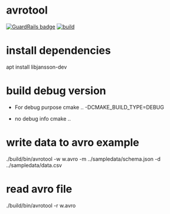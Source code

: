 # avrotool

[![GuardRails badge](https://api.guardrails.io/v2/badges/sangshuduo/avrotool.svg?token=cd10015d41dc47b92a9176f17fa71533e42d61992d522b1df19319785debc7ce&provider=github)](https://dashboard.guardrails.io/gh/sangshuduo/79732)
[![build](https://github.com/sangshuduo/avrotool/actions/workflows/build.yml/badge.svg?branch=develop)](https://github.com/sangshuduo/avrotool/actions/workflows/build.yml)

# install dependencies
apt install libjansson-dev

# build debug version
- For debug purpose
cmake .. -DCMAKE_BUILD_TYPE=DEBUG

- no debug info
cmake ..

# write data to avro example
./build/bin/avrotool -w w.avro -m ../sampledata/schema.json -d ../sampledata/data.csv

# read avro file
./build/bin/avrotool -r w.avro
